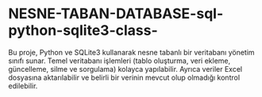 # NESNE-TABAN-DATABASE-sql-python-sqlite3-class-
 Bu proje, Python ve SQLite3 kullanarak nesne tabanlı bir veritabanı yönetim sınıfı sunar. Temel veritabanı işlemleri (tablo oluşturma, veri ekleme, güncelleme, silme ve sorgulama) kolayca yapılabilir. Ayrıca veriler Excel dosyasına aktarılabilir ve belirli bir verinin mevcut olup olmadığı kontrol edilebilir.
